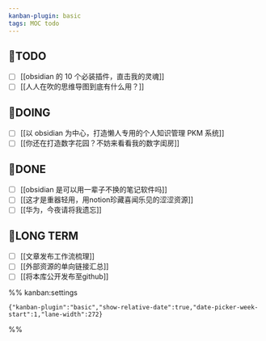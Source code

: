 ```yaml
---
kanban-plugin: basic
tags: MOC todo
---
```


## 🤔TODO

- [ ] [[obsidian 的 10 个必装插件，直击我的灵魂]]
- [ ] [[人人在吹的思维导图到底有什么用？]]

## 🏹DOING

- [ ] [[以 obsidian 为中心，打造懒人专用的个人知识管理 PKM 系统]]
- [ ] [[你还在打造数字花园？不妨来看看我的数字闺房]]

## 🎉DONE

- [ ] [[obsidian 是可以用一辈子不换的笔记软件吗]]
- [ ] [[这才是重器轻用，用notion珍藏喜闻乐见的涩涩资源]]
- [ ] [[华为，今夜请将我遗忘]]

## 🔭LONG TERM

- [ ] [[文章发布工作流梳理]]
- [ ] [[外部资源的单向链接汇总]]
- [ ] [[将本库公开发布至github]]

%% kanban:settings

```
{"kanban-plugin":"basic","show-relative-date":true,"date-picker-week-start":1,"lane-width":272}
```

%%

